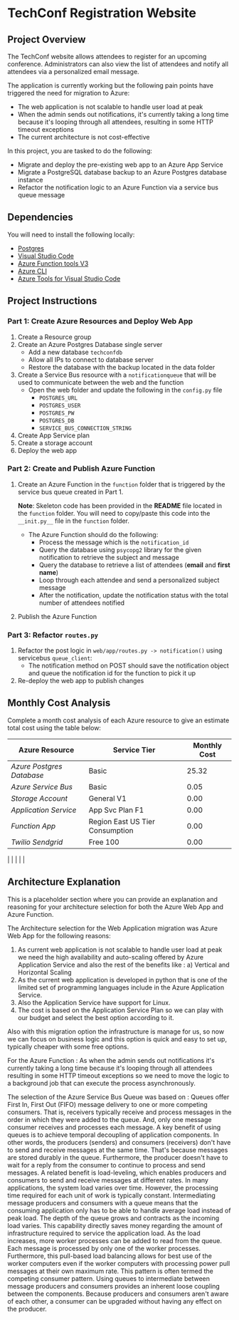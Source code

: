 # TechConf Registration Website

 ## Project Overview
 The TechConf website allows attendees to register for an upcoming conference. Administrators can also view the list of attendees and notify all attendees via a personalized email message.

 The application is currently working but the following pain points have triggered the need for migration to Azure:
  - The web application is not scalable to handle user load at peak
  - When the admin sends out notifications, it's currently taking a long time because it's looping through all attendees, resulting in some HTTP timeout exceptions
  - The current architecture is not cost-effective 

 In this project, you are tasked to do the following:
 - Migrate and deploy the pre-existing web app to an Azure App Service
 - Migrate a PostgreSQL database backup to an Azure Postgres database instance
 - Refactor the notification logic to an Azure Function via a service bus queue message

 ## Dependencies

 You will need to install the following locally:
 - [Postgres](https://www.postgresql.org/download/)
 - [Visual Studio Code](https://code.visualstudio.com/download)
 - [Azure Function tools V3](https://docs.microsoft.com/en-us/azure/azure-functions/functions-run-local?tabs=windows%2Ccsharp%2Cbash#install-the-azure-functions-core-tools)
 - [Azure CLI](https://docs.microsoft.com/en-us/cli/azure/install-azure-cli?view=azure-cli-latest)
 - [Azure Tools for Visual Studio Code](https://marketplace.visualstudio.com/items?itemName=ms-vscode.vscode-node-azure-pack)

 ## Project Instructions

 ### Part 1: Create Azure Resources and Deploy Web App
 1. Create a Resource group
 2. Create an Azure Postgres Database single server
    - Add a new database `techconfdb`
    - Allow all IPs to connect to database server
    - Restore the database with the backup located in the data folder
 3. Create a Service Bus resource with a `notificationqueue` that will be used to communicate between the web and the function
    - Open the web folder and update the following in the `config.py` file
       - `POSTGRES_URL`
       - `POSTGRES_USER`
       - `POSTGRES_PW`
       - `POSTGRES_DB`
       - `SERVICE_BUS_CONNECTION_STRING`
 4. Create App Service plan
 5. Create a storage account
 6. Deploy the web app

 ### Part 2: Create and Publish Azure Function
 1. Create an Azure Function in the `function` folder that is triggered by the service bus queue created in Part 1.

       **Note**: Skeleton code has been provided in the **README** file located in the `function` folder. You will need to copy/paste this code into the `__init.py__` file in the `function` folder.
       - The Azure Function should do the following:
          - Process the message which is the `notification_id`
          - Query the database using `psycopg2` library for the given notification to retrieve the subject and message
          - Query the database to retrieve a list of attendees (**email** and **first name**)
          - Loop through each attendee and send a personalized subject message
          - After the notification, update the notification status with the total number of attendees notified
 2. Publish the Azure Function

 ### Part 3: Refactor `routes.py`
 1. Refactor the post logic in `web/app/routes.py -> notification()` using servicebus `queue_client`:
    - The notification method on POST should save the notification object and queue the notification id for the function to pick it up
 2. Re-deploy the web app to publish changes

 ## Monthly Cost Analysis
 Complete a month cost analysis of each Azure resource to give an estimate total cost using the table below:

 | Azure Resource | Service Tier | Monthly Cost |
 | ------------ | ------------ | ------------ |
 | *Azure Postgres Database* |Basic     |25.32              |
 | *Azure Service Bus*   |Basic         |0.05              |
 | *Storage Account*   |General V1      |0.00              |
 | *Application Service*   |App Svc Plan F1 |0.00              |
 | *Function App*   |Region East US Tier Consumption        |0.00             |
 | *Twilio Sendgrid*   |Free 100        |0.00             |

 |  |  |      |              |

 ## Architecture Explanation
 This is a placeholder section where you can provide an explanation and reasoning for your architecture selection for both the Azure Web App and Azure Function.

The Architecture selection for the Web Application migration was Azure Web App for the following reasons:

1. As current web application is not scalable to handle user load at peak we need the high availability and auto-scaling offered by Azure Application Service and also the rest of the benefits like :
 	a) Vertical and Horizontal Scaling
2. As the current web application is developed in python that is one of the limited set of programming languages include in the Azure Application Service.
3. Also the Application Service have support for Linux.
4. The cost is based on the Application Service Plan so we can play with our budget and select the best option according to it.

Also with this migration option the infrastructure is manage for us, so now we can focus on business logic and this option is quick and easy to set up, typically cheaper with some free options.

For the Azure Function :
 As when the admin sends out notifications it's currently taking a long time because it's looping through all attendees resulting in some HTTP timeout exceptions so we need to move the logic to a background job that can execute the process asynchronously.
 
The selection of the Azure Service Bus Queue was based on :
Queues offer First In, First Out (FIFO) message delivery to one or more competing consumers. That is, receivers typically receive and process messages in the order in which they were added to the queue. 
And, only one message consumer receives and processes each message. A key benefit of using queues is to achieve temporal decoupling of application components. 
In other words, the producers (senders) and consumers (receivers) don't have to send and receive messages at the same time. 
That's because messages are stored durably in the queue. Furthermore, the producer doesn't have to wait for a reply from the consumer to continue to process and send messages.
A related benefit is load-leveling, which enables producers and consumers to send and receive messages at different rates. In many applications, the system load varies over time. 
However, the processing time required for each unit of work is typically constant. 
Intermediating message producers and consumers with a queue means that the consuming application only has to be able to handle average load instead of peak load. The depth of the queue grows and contracts as the incoming load varies. 
This capability directly saves money regarding the amount of infrastructure required to service the application load. 
As the load increases, more worker processes can be added to read from the queue. Each message is processed by only one of the worker processes. 
Furthermore, this pull-based load balancing allows for best use of the worker computers even if the worker computers with processing power pull messages at their own maximum rate. This pattern is often termed the competing consumer pattern.
Using queues to intermediate between message producers and consumers provides an inherent loose coupling between the components. Because producers and consumers aren't aware of each other, a consumer can be upgraded without having any effect on the producer.


